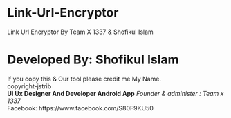 # Link-Url-Encryptor
Link Url Encryptor By Team X 1337 &amp; Shofikul Islam 
<h1>Developed By: Shofikul Islam</h1>
If you copy this & Our tool please  credit me My Name.
<br>copyright-jstrib<br>
<strong>Ui Ux Designer And Developer Android App</strong>
<i>Founder & administer : Team x 1337</i> <br>
Facebook: https://www.facebook.com/S80F9KU50

